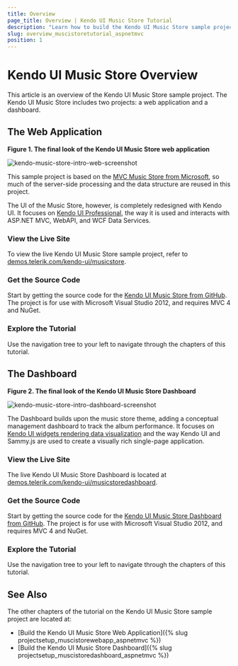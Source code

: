 ```yaml
---
title: Overview
page_title: Overview | Kendo UI Music Store Tutorial
description: "Learn how to build the Kendo UI Music Store sample project by using Telerik UI for ASP.NET MVC."
slug: overview_muscistoretutorial_aspnetmvc
position: 1
---
```


# Kendo UI Music Store Overview

This article is an overview of the Kendo UI Music Store sample project. The Kendo UI Music Store includes two projects: a web application and a dashboard.

## The Web Application

**Figure 1. The final look of the Kendo UI Music Store web application**

![kendo-music-store-intro-web-screenshot](/aspnet-mvc/tutorial-kendo-music-store/images/kendo-music-store-intro-web-screenshot.png)

This sample project is based on the [MVC Music Store from Microsoft](http://mvcmusicstore.codeplex.com/), so much of the server-side processing and the data structure are reused in this project.

The UI of the Music Store, however, is completely redesigned with Kendo UI. It focuses on [Kendo UI Professional](http://www.telerik.com/kendo-ui), the way it is used and interacts with ASP.NET MVC, WebAPI, and WCF Data Services.

### View the Live Site

To view the live Kendo UI Music Store sample project, refer to [demos.telerik.com/kendo-ui/musicstore](http://demos.telerik.com/kendo-ui/musicstore).

### Get the Source Code

Start by getting the source code for the [Kendo UI Music Store from GitHub](https://www.github.com/telerik/kendo-music-store). The project is for use with Microsoft Visual Studio 2012, and requires MVC 4 and NuGet.

### Explore the Tutorial

Use the navigation tree to your left to navigate through the chapters of this tutorial.

## The Dashboard

**Figure 2. The final look of the Kendo UI Music Store Dashboard**

![kendo-music-store-intro-dashboard-screenshot](/aspnet-mvc/tutorial-kendo-music-store/images/kendo-music-store-intro-dashboard-screenshot.png)

The Dashboard builds upon the music store theme, adding a conceptual management dashboard to track the album performance. It focuses on [Kendo UI widgets rendering data visualization](http://www.telerik.com/kendo-ui) and the way Kendo UI and Sammy.js are used to create a visually rich single-page application.

### View the Live Site

The live Kendo UI Music Store Dashboard is located at [demos.telerik.com/kendo-ui/musicstoredashboard](http://demos.telerik.com/kendo-ui/musicstoredashboard).

### Get the Source Code

Start by getting the source code for the [Kendo UI Music Store Dashboard from GitHub](https://www.github.com/telerik/kendo-music-store-dashboard). The project is for use with Microsoft Visual Studio 2012, and requires MVC 4 and NuGet.

### Explore the Tutorial

Use the navigation tree to your left to navigate through the chapters of this tutorial.

## See Also

The other chapters of the tutorial on the Kendo UI Music Store sample project are located at:

* [Build the Kendo UI Music Store Web Application]({% slug projectsetup_muscistorewebapp_aspnetmvc %})
* [Build the Kendo UI Music Store Dashboard]({% slug projectsetup_muscistoredashboard_aspnetmvc %})
